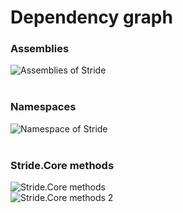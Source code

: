 ﻿# Dependency graph

### Assemblies
<img src="../../media/assemblies_stride.svg" class="card-img-top" alt="Assemblies of Stride">
<br><br>

### Namespaces
<img src="../../media/namespaces_stride.svg" class="card-img-top" alt="Namespace of Stride">
<br><br>

### Stride.Core methods
<img src="../../media/Stride.Core Methods.svg" class="card-img-top" alt="Stride.Core methods">
<br>
 <img src="../../media/Stride.Core Methods2.svg" class="card-img-top" alt="Stride.Core methods 2">